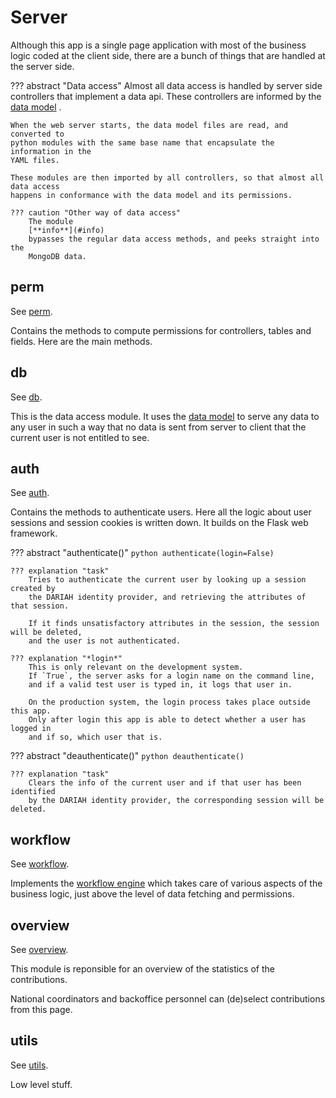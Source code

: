 # Server

Although this app is a single page application with most of the business logic
coded at the client side, there are a bunch of things that are handled at the
server side.

??? abstract "Data access"
    Almost all data access is handled by server side controllers that implement a data api.
    These controllers are informed by the
    [data model](../Concepts/Model.md)
    .

    When the web server starts, the data model files are read, and converted to
    python modules with the same base name that encapsulate the information in the
    YAML files.

    These modules are then imported by all controllers, so that almost all data access
    happens in conformance with the data model and its permissions.

    ??? caution "Other way of data access"
        The module
        [**info**](#info)
        bypasses the regular data access methods, and peeks straight into the 
        MongoDB data. 

## perm

See [perm]({{repBase}}/server/control/perm.py).

Contains the methods to compute permissions for controllers, tables and fields.
Here are the main methods.


## db

See [db]({{repBase}}/server/control/db.py).

This is the data access module. It uses the
[data model](../Concepts/Model.md)
to serve any
data to any user in such a way that no data is sent from server to client that
the current user is not entitled to see.


## auth

See [auth]({{repBase}}/server/control/auth.py).

Contains the methods to authenticate users. Here all the logic about user
sessions and session cookies is written down. It builds on the Flask web
framework.

??? abstract "authenticate()"
    ```python
    authenticate(login=False)
    ```

    ??? explanation "task"
        Tries to authenticate the current user by looking up a session created by
        the DARIAH identity provider, and retrieving the attributes of that session.

        If it finds unsatisfactory attributes in the session, the session will be deleted,
        and the user is not authenticated.

    ??? explanation "*login*"
        This is only relevant on the development system.
        If `True`, the server asks for a login name on the command line,
        and if a valid test user is typed in, it logs that user in.

        On the production system, the login process takes place outside this app.
        Only after login this app is able to detect whether a user has logged in
        and if so, which user that is.

??? abstract "deauthenticate()"
    ```python
    deauthenticate()
    ```

    ??? explanation "task"
        Clears the info of the current user and if that user has been identified
        by the DARIAH identity provider, the corresponding session will be deleted.

## workflow

See [workflow]({{repBase}}/control/workflow).

Implements the [workflow engine](../Functionality/Workflow.md) which
takes care of various aspects of the business logic, just above the level
of data fetching and permissions.

## overview

See [overview]({{repBase}}/control/overview.py).

This module is reponsible for an overview of the statistics
of the contributions.

National coordinators and backoffice personnel
can (de)select contributions from this page.

## utils

See [utils]({{repBase}}/server/control/utils.py).

Low level stuff.
